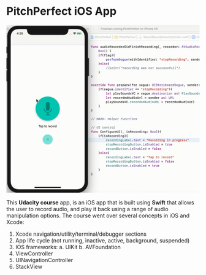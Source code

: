 # PitchPerfect iOS App

![alt text](./recording.gif)

This **Udacity course** app, is an iOS app that is built using **Swift** that allows the user to record audio, and play it back using a range of audio manipulation options.
The course went over several concepts in iOS and Xcode:
1. Xcode navigation/utility/terminal/debugger sections
2. App life cycle (not running, inactive, active, background, suspended)
3. IOS frameworks:
 a. UIKit
 b. AVFoundation
4. ViewController
5. UINavigationController
6. StackView
